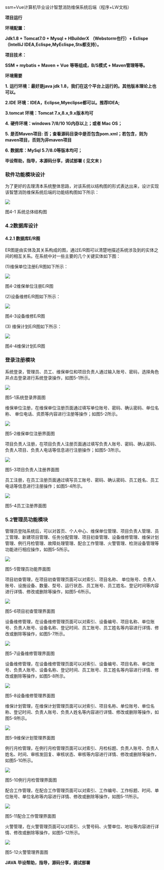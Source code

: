 ssm+Vue计算机毕业设计智慧消防维保系统后端（程序+LW文档）

**项目运行**

**环境配置：**

**Jdk1.8 + Tomcat7.0 + Mysql + HBuilderX** **（Webstorm也行）+ Eclispe（IntelliJ
IDEA,Eclispe,MyEclispe,Sts都支持）。**

**项目技术：**

**SSM + mybatis + Maven + Vue** **等等组成，B/S模式 + Maven管理等等。**

**环境需要**

**1.** **运行环境：最好是java jdk 1.8，我们在这个平台上运行的。其他版本理论上也可以。**

**2.IDE** **环境：IDEA，Eclipse,Myeclipse都可以。推荐IDEA;**

**3.tomcat** **环境：Tomcat 7.x,8.x,9.x版本均可**

**4.** **硬件环境：windows 7/8/10 1G内存以上；或者 Mac OS；**

**5.** **是否Maven项目: 否；查看源码目录中是否包含pom.xml；若包含，则为maven项目，否则为非maven项目**

**6.** **数据库：MySql 5.7/8.0等版本均可；**

**毕设帮助，指导，本源码分享，调试部署** **(** **见文末** **)**

### 软件功能模块设计

为了更好的去理清本系统整体思路，对该系统以结构图的形式表达出来，设计实现该智慧消防维保系统后端的功能结构图如下所示：

![](./res/d1ccd13189ad43b8a5e7a496dc428e36.png)

图4-1 系统总体结构图

### 4.2数据库设计

#### 4.2.1 数据库E/R图

ER图是由实体及其关系构成的图，通过E/R图可以清楚地描述系统涉及到的实体之间的相互关系。在系统中对一些主要的几个关键实体如下图：

(1)维保单位注册E/R图如下所示：

![](./res/ca0930ceff1e41b4b6e81e7d0fc62a3b.png)

图4-2维保单位注册E/R图

(2)设备维修E/R图如下所示：

![](./res/3fe89348c65342078e1033f1b4aacb26.png)

图4-3设备维修E/R图

(3) 维保计划E/R图如下所示：

![](./res/270c351ebb514d4bbd9242a78a43b3d0.png)

图4-4维保计划E/R图

### 登录注册模块

系统登录，管理员、员工、维保单位和项目负责人通过输入账号、密码，选择角色并点击登录进行系统登录操作，如图5-1所示。

![](./res/993f0f24cc5046e991720727fa1382b3.png)

图5-1系统登录界面图

维保单位注册，在维保单位注册页面通过填写单位账号、密码、确认密码、单位名称、 单位电话、资质等内容进行注册等操作；如图5-2所示。

![](./res/da280fde521541538addd59ae862c356.png)

图5-2维保单位注册界面图

项目负责人注册，在项目负责人注册页面通过填写负责人账号、密码、确认密码、负责人项目、负责人电话等信息进行注册操作；如图5-3所示。

![](./res/6017dc56cc5d4691b7114d804b38dbde.png)

图5-3项目负责人注册界面图

员工注册，在员工注册页面通过填写员工账号、密码、确认密码、员工姓名、员工电话等信息进行注册操作；如图5-4所示。

![](./res/5ce667429c184daa9a5be5ff8bbf51f7.png)

图5-4员工注册界面图

### 5.2管理员功能模块

管理员登陆系统后，可以对首页、个人中心、维保单位管理、项目负责人管理、员工管理、新建项目管理、任务分配管理、项目初查管理、设备维修管理、维保计划管理、例行月检管理、故障处理管理、配合工作管理、火警管理、检测设备管理等功能进行相应操作，如图5-5所示。

![](./res/4c749e07e99d47ab9f99c59f9fc9df97.png)

图5-5管理员功能界面图

项目初查管理，在项目初查管理页面可以对索引、项目名称、
单位账号、负责人账号、设施设备、数量、型号、运行状态、员工账号、员工姓名、登记时间等内容进行详情、修改或删除等操作，如图5-6所示。

![](./res/3524c0ceab304315bc1b112a531c1ac8.png)

图5-6项目初查管理界面图

设备维修管理，在设备维修管理页面可以对索引、设备编号、项目名称、单位账号、负责人账号、设备名称、登记时间、员工账号、员工姓名等内容进行详情、修改或删除等操作，如图5-7所示。

![](./res/1cc15cf6adb945b6a706b9da927d2470.png)

图5-7设备维修管理界面图

设备维修管理，在设备维修管理页面可以对索引、设备编号、项目名称、单位账号、负责人账号、设备名称、登记时间、员工账号、员工姓名等内容进行详情、修改或删除等操作，如图5-8所示。

![](./res/52543b116c4b464c8153f25751eccdc5.png)

图5-8设备维修管理界面图

维保计划管理，在维保计划管理页面可以对索引、项目名称、单位账号、单位名称、登记时间、负责人账号、负责人姓名等内容进行详情、修改或删除等操作，如图5-9所示。

![](./res/f403df30ef1a4daeb700470d58666eea.png)

图5-9维保计划管理界面图

例行月检管理，在例行月检管理页面可以对索引、月检标题、负责人账号、负责人姓名、时间、审核发回复、审核状态、审核等内容进行详情、修改或删除等操作，如图5-10所示。

![](./res/382ae725a5a54fabbbe171a93f73e382.png)

图5-10例行月检管理界面图

配合工作管理，在配合工作管理页面可以对索引、工作编号、工作标题、时间、单位账号、单位名称等内容进行详情、修改或删除等操作，如图5-11所示。

![](./res/3c989ed2c83f4377a4a09bbe0e1375a1.png)

图5-11配合工作管理界面图

火警管理，在火警管理页面可以对索引、火警号码、火警单位、地址等内容进行详情、修改或删除等操作，如图5-12所示。

![](./res/5f433eb152994ac6b8eec571927077ec.png)

图5-12火警管理界面图

**JAVA** **毕设帮助，指导，源码分享，调试部署**

